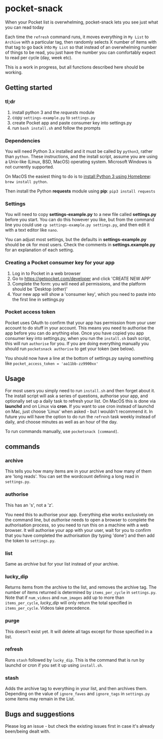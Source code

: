 # pocket-snack
When your Pocket list is overwhelming, pocket-snack lets you see just what you can read today

Each time the `refresh` command runs, it moves everything in `My List` to `Archive` with a particular tag, then randomly selects X number of items with that tag to go back into `My List` so that instead of an overwhelming number of things to be read, you just have the number you can comfortably expect to read per cycle (day, week etc).

This is a work in progress, but all functions described here should be working.

## Getting started

### tl;dr

1. install python 3 and the _requests_ module
2. copy `settings-example.py` to `settings.py`
3. create Pocket app and paste consumer key into settings.py
4. run `bash install.sh` and follow the prompts

### Dependencies
You will need Python 3.x installed and it must be called by `python3`, rather than `python`. These instructions, and the install script, assume you are using a Unix-like (Linux, BSD, MacOS) operating system. Microsoft Windows is not currently supported.

On MacOS the easiest thing to do is to [install Python 3 using Homebrew](https://docs.brew.sh/Homebrew-and-Python): `brew install python`.

Then install the Python **requests** module using **pip**: `pip3 install requests`

### Settings

You will need to copy **settings-example.py** to a new file called **settings.py** before you start. You can do this however you like, but from the command line you could use `cp settings-example.py settings.py`, and then edit it with a text editor like `nano`.

You can adjust most settings, but the defaults in **settings-example.py** should be ok for most users. Check the comments in **settings.example.py** for an explanation of each setting.

### Creating a Pocket consumer key for your app
1. Log in to Pocket in a web browser
2. Go to https://getpocket.com/developer and click 'CREATE NEW APP'
3. Complete the form: you will need all permissions, and the platform should be 'Desktop (other)'
4. Your new app will show a 'consumer key', which you need to paste into the first line in settings.py

### Pocket access token

Pocket uses OAuth to confirm that your app has permission from your user account to do stuff in your account. This means you need to authorise the app before you can do anything else. Once you have copied you app consumer key into settings.py, when you run the `install.sh` bash script, this will run `authorise` for you. If you are doing everything manually you should run `pocketsnack authorise` to get your token (see below).

You should now have a line at the bottom of settings.py saying something like `pocket_access_token = 'aa11bb-zz9900xx'`

## Usage

For most users you simply need to run `install.sh` and then forget about it. The install script will ask a series of questions, authorise your app, and optionally set up a daily task to refresh your list. On MacOS this is done via **launchd** and on Linux via **cron**. If you want to use cron instead of launchd on Mac, just choose 'Linux' when asked - but I wouldn't recommend it. In future you will have the option to do run the `refresh` task weekly instead of daily, and choose minutes as well as an hour of the day.

To run commands manually, use `pocketsnack [command]`.

## commands

### archive

This tells you how many items are in your archive and how many of them are 'long reads'. You can set the wordcount defining a long read in `settings.py`.

### authorise

This has an 's', not a 'z'.

You need this to authorise your app. Everything else works exclusively on the command line, but _authorise_ needs to open a browser to complete the authorisation process, so you need to run this on a machine with a web browser. It will authorise your app with your user, wait for you to confirm that you have completed the authorisation (by typing 'done') and then add the token to `settings.py`.

### list

Same as _archive_ but for your list instead of your archive.

### lucky_dip

Returns items from the archive to the list, and removes the archive tag. The number of items returned is determined by `items_per_cycle` in `settings.py`. Note that if `num_videos` and `num_images` add up to more than `items_per_cycle`, _lucky_dip_ will only return the total specified in `items_per_cycle`. Videos take precedence.

### purge

This doesn't exist yet. It will delete all tags except for those specified in a list.

### refresh

Runs `stash` followed by `lucky_dip`. This is the command that is run by launchd or cron if you set it up using `install.sh`.

### stash

Adds the archive tag to everything in your list, and then archives them. Depending on the value of `ignore_faves` and `ignore_tags` in `settings.py` some items may remain in the List.

## Bugs and suggestions

Please log an issue - but check the existing issues first in case it's already been/being dealt with.